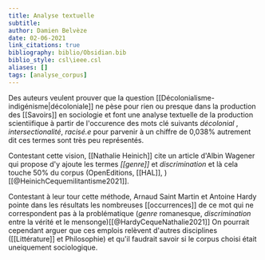 ```yaml
---
title: Analyse textuelle
subtitle:
author: Damien Belvèze
date: 02-06-2021
link_citations: true
bibliography: biblio/Obsidian.bib
biblio_style: csl\ieee.csl
aliases: []
tags: [analyse_corpus]
---
```


Des auteurs veulent prouver que la question [[Décolonialisme-indigénisme|décoloniale]] ne pèse pour rien ou presque dans la production des [[Savoirs]] en sociologie et font une analyse textuelle de la production scientiifique à partir de l'occurence des mots clé suivants *décolonial* , *intersectionalité*, *racisé.e* pour parvenir à un chiffre de 0,038% autrement dit ces termes sont très peu représentés. 

Contestant cette vision, [[Nathalie Heinich]] cite un article d'Albin Wagener qui propose d'y ajoute les termes *[[genre]]* et *discrimination* et là cela touche 50% du corpus (OpenEditions, [[HAL]], ) [[@HeinichCequemilitantisme2021]]. 

Contestant à leur tour cette méthode, Arnaud Saint Martin et Antoine Hardy pointe dans les résultats les nombreuses [[occurrences]] de ce mot qui ne correspondent pas à la problématique (*genre* romanesque, *discrimination* entre la vérité et le mensonge)[[@HardyCequeNathalie2021]]
On pourrait cependant arguer que ces emplois relèvent d'autres disciplines ([[Littérature]] et Philosophie) et qu'il faudrait savoir si le corpus choisi était uneiquement sociologique. 